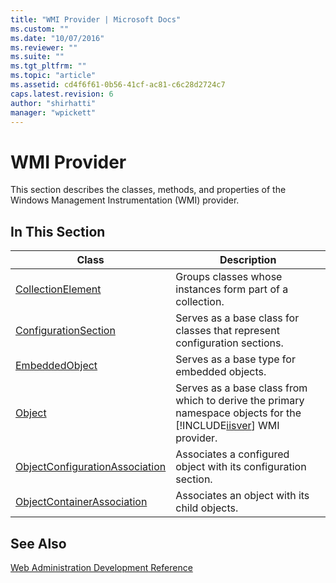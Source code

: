 ```yaml
---
title: "WMI Provider | Microsoft Docs"
ms.custom: ""
ms.date: "10/07/2016"
ms.reviewer: ""
ms.suite: ""
ms.tgt_pltfrm: ""
ms.topic: "article"
ms.assetid: cd4f6f61-0b56-41cf-ac81-c6c28d2724c7
caps.latest.revision: 6
author: "shirhatti"
manager: "wpickett"
---
```

# WMI Provider
This section describes the classes, methods, and properties of the Windows Management Instrumentation (WMI) provider.  
  
## In This Section  
  
|Class|Description|  
|-----------|-----------------|  
|[CollectionElement](../wmi-provider/collectionelement-class.md)|Groups classes whose instances form part of a collection.|  
|[ConfigurationSection](../wmi-provider/configurationsection-class.md)|Serves as a base class for classes that represent configuration sections.|  
|[EmbeddedObject](../wmi-provider/embeddedobject-class.md)|Serves as a base type for embedded objects.|  
|[Object](../wmi-provider/object-class.md)|Serves as a base class from which to derive the primary namespace objects for the [!INCLUDE[iisver](../wmi-provider/includes/iisver-md.md)] WMI provider.|  
|[ObjectConfigurationAssociation](../wmi-provider/objectconfigurationassociation-class.md)|Associates a configured object with its configuration section.|  
|[ObjectContainerAssociation](../wmi-provider/objectcontainerassociation-class.md)|Associates an object with its child objects.|  
  
## See Also  
 [Web Administration Development Reference](http://msdn.microsoft.com/library/91902cbb-3e44-443d-abe7-2088dc2f36a5)